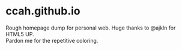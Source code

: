 # ccah.github.io
Rough homepage dump for personal web. Huge thanks to @ajkln for HTML5 UP.  
Pardon me for the repetitive coloring.
